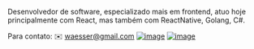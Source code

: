 Desenvolvedor de software, especializado mais em frontend, atuo hoje principalmente com React, mas também com ReactNative, Golang, C#.

Para contato:
✉️ waesser@gmail.com
[![image](https://user-images.githubusercontent.com/17770639/112567899-630d8600-8dc0-11eb-8c57-b1dc1bc544a0.png)](https://www.linkedin.com/in/wagneresser/)
[![image](https://user-images.githubusercontent.com/17770639/112567816-38bbc880-8dc0-11eb-83d0-01a83e4de262.png)](https://www.instagram.com/wagner_esser)
